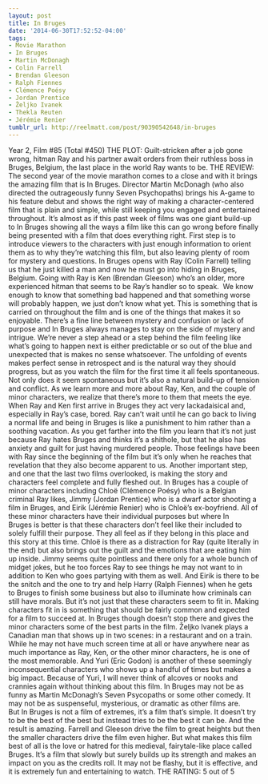 ```yaml
---
layout: post
title: In Bruges
date: '2014-06-30T17:52:52-04:00'
tags:
- Movie Marathon
- In Bruges
- Martin McDonagh
- Colin Farrell
- Brendan Gleeson
- Ralph Fiennes
- Clémence Poésy
- Jordan Prentice
- Željko Ivanek
- Thekla Reuten
- Jérémie Renier
tumblr_url: http://reelmatt.com/post/90390542648/in-bruges
---
```



Year 2, Film #85 (Total #450)
THE PLOT: Guilt-stricken after a job gone wrong, hitman Ray and his partner await orders from their ruthless boss in Bruges, Belgium, the last place in the world Ray wants to be.
THE REVIEW: The second year of the movie marathon comes to a close and with it brings the amazing film that is In Bruges. Director Martin McDonagh (who also directed the outrageously funny Seven Psychopaths) brings his A-game to his feature debut and shows the right way of making a character-centered film that is plain and simple, while still keeping you engaged and entertained throughout. It’s almost as if this past week of films was one giant build-up to In Bruges showing all the ways a film like this can go wrong before finally being presented with a film that does everything right.
First step is to introduce viewers to the characters with just enough information to orient them as to why they’re watching this film, but also leaving plenty of room for mystery and questions. In Bruges opens with Ray (Colin Farrell) telling us that he just killed a man and now he must go into hiding in Bruges, Belgium. Going with Ray is Ken (Brendan Gleeson) who’s an older, more experienced hitman that seems to be Ray’s handler so to speak.  We know enough to know that something bad happened and that something worse will probably happen, we just don’t know what yet.
This is something that is carried on throughout the film and is one of the things that makes it so enjoyable. There’s a fine line between mystery and confusion or lack of purpose and In Bruges always manages to stay on the side of mystery and intrigue. We’re never a step ahead or a step behind the film feeling like what’s going to happen next is either predictable or so out of the blue and unexpected that is makes no sense whatsoever. The unfolding of events makes perfect sense in retrospect and is the natural way they should progress, but as you watch the film for the first time it all feels spontaneous. Not only does it seem spontaneous but it’s also a natural build-up of tension and conflict. As we learn more and more about Ray, Ken, and the couple of minor characters, we realize that there’s more to them that meets the eye. When Ray and Ken first arrive in Bruges they act very lackadaisical and, especially in Ray’s case, bored. Ray can’t wait until he can go back to living a normal life and being in Bruges is like a punishment to him rather than a soothing vacation. As you get farther into the film you learn that it’s not just because Ray hates Bruges and thinks it’s a shithole, but that he also has anxiety and guilt for just having murdered people. Those feelings have been with Ray since the beginning of the film but it’s only when he reaches that revelation that they also become apparent to us.
Another important step, and one that the last two films overlooked, is making the story and characters feel complete and fully fleshed out. In Bruges has a couple of minor characters including Chloë (Clémence Poésy) who is a Belgian criminal Ray likes, Jimmy (Jordan Prentice) who is a dwarf actor shooting a film in Bruges, and Eirik (Jérémie Renier) who is Chloë’s ex-boyfriend. All of these minor characters have their individual purposes but where In Bruges is better is that these characters don’t feel like their included to solely fulfill their purpose. They all feel as if they belong in this place and this story at this time. Chloë is there as a distraction for Ray (quite literally in the end) but also brings out the guilt and the emotions that are eating him up inside. Jimmy seems quite pointless and there only for a whole bunch of midget jokes, but he too forces Ray to see things he may not want to in addition to Ken who goes partying with them as well. And Eirik is there to be the snitch and the one to try and help Harry (Ralph Fiennes) when he gets to Bruges to finish some business but also to illuminate how criminals can still have morals.
But it’s not just that these characters seem to fit in. Making characters fit in is something that should be fairly common and expected for a film to succeed at. In Bruges though doesn’t stop there and gives the minor characters some of the best parts in the film. Željko Ivanek plays a Canadian man that shows up in two scenes: in a restaurant and on a train. While he may not have much screen time at all or have anywhere near as much importance as Ray, Ken, or the other minor characters, he is one of the most memorable. And Yuri (Eric Godon) is another of these seemingly inconsequential characters who shows up a handful of times but makes a big impact. Because of Yuri, I will never think of alcoves or nooks and crannies again without thinking about this film.
In Bruges may not be as funny as Martin McDonagh’s Seven Psycopaths or some other comedy. It may not be as suspenseful, mysterious, or dramatic as other films are. But In Bruges is not a film of extremes, it’s a film that’s simple. It doesn’t try to be the best of the best but instead tries to be the best it can be. And the result is amazing. Farrell and Gleeson drive the film to great heights but then the smaller characters drive the film even higher. But what makes this film best of all is the love or hatred for this medieval, fairytale-like place called Bruges. It’s a film that slowly but surely builds up its strength and makes an impact on you as the credits roll. It may not be flashy, but it is effective, and it is extremely fun and entertaining to watch.
THE RATING: 5 out of 5
